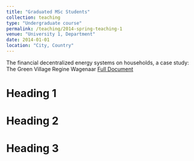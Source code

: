 ```yaml
---
title: "Graduated MSc Students"
collection: teaching
type: "Undergraduate course"
permalink: /teaching/2014-spring-teaching-1
venue: "University 1, Department"
date: 2014-01-01
location: "City, Country"
---
```



The financial decentralized energy systems on households, a case study: The Green Village
Regine Wagenaar
[Full Document](https://repository.tudelft.nl/islandora/object/uuid:40dde860-b595-4ed2-9c97-33a88d4df769)

Heading 1
======

Heading 2
======

Heading 3
======